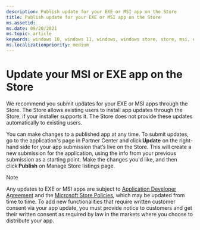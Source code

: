 ```yaml
---
description: Publish update for your EXE or MSI app on the Store
title: Publish update for your EXE or MSI app on the Store
ms.assetid: 
ms.date: 09/20/2021
ms.topic: article
keywords: windows 10, windows 11, windows, windows store, store, msi, exe, update, unpackaged, unpackaged app, desktop app, traditional desktop app, win32
ms.localizationpriority: medium
---
```


# Update your MSI or EXE app on the Store

We recommend you submit updates for your EXE or MSI apps through the Store. The Store allows existing users to install app updates through the Store, if your installer supports it. The Store does not provide these updates automatically to existing users. 

You can make changes to a published app at any time. To submit updates, go to the application's page in Partner Center and click **Update** on the right-hand side for your app submission that’s live on the Store. This will create a new submission for the application, using the info from your previous submission as a starting point. Make the changes you'd like, and then click **Publish** on Manage Store listings page. 

> [!NOTE]
> Any updates to EXE or MSI apps are subject to [Application Developer Agreement](/legal/windows/agreements/app-developer-agreement) and the [Microsoft Store Policies](/windows/uwp/publish/store-policies), which may be updated from time to time. To add new functionalities that require written customer consent via your app update, you must provide notice to customers and get their written consent as required by law in the markets where you choose to distribute your app.
